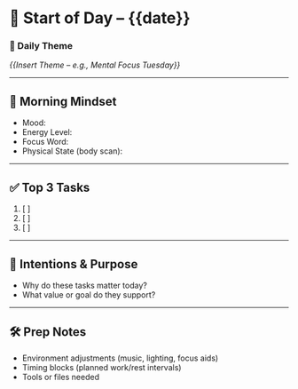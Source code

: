 # 🌅 Start of Day – {{date}}

### 🎯 Daily Theme
*{{Insert Theme – e.g., Mental Focus Tuesday}}*

---

## 🧘 Morning Mindset
- Mood:
- Energy Level:
- Focus Word:
- Physical State (body scan):

---

## ✅ Top 3 Tasks
1. [ ] 
2. [ ] 
3. [ ] 

---

## 🧠 Intentions & Purpose
- Why do these tasks matter today?
- What value or goal do they support?

---

## 🛠️ Prep Notes
- Environment adjustments (music, lighting, focus aids)
- Timing blocks (planned work/rest intervals)
- Tools or files needed
